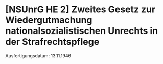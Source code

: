 # [NSUnrG HE 2] Zweites Gesetz zur Wiedergutmachung nationalsozialistischen Unrechts in der Strafrechtspflege

Ausfertigungsdatum: 13.11.1946

 